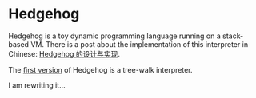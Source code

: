 # Hedgehog

Hedgehog is a toy dynamic programming language running on a stack-based VM.
There is a post about the implementation of this interpreter in Chinese: [Hedgehog 的设计与实现](https://yangtau.me/programming-languages/design-and-implementation-of-hedgehog.html).

The [first version](https://github.com/yangtau/hedgehog/tree/first_version) of Hedgehog is a tree-walk interpreter.

I am rewriting it...
